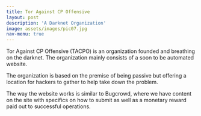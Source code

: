 ```yaml
---
title: Tor Against CP Offensive
layout: post
description: 'A Darknet Organization'
image: assets/images/pic07.jpg
nav-menu: true
---
```

Tor Against CP Offensive (TACPO) is an organization founded and breathing on the darknet. The organization mainly consists of a soon to be automated website.

The organization is based on the premise of being passive but offering a location for hackers to gather to help take down the problem.

The way the website works is similar to Bugcrowd, where we have content on the site with specifics on how to submit as well as a monetary reward paid out to successful operations.